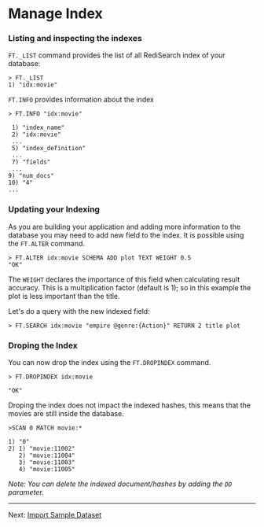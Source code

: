 # Manage Index


### Listing and inspecting the indexes

`FT._LIST` command provides the list of all RediSearch index of your database:

```
> FT._LIST
1) "idx:movie"
```

`FT.INFO` provides information about the index

```
> FT.INFO "idx:movie" 
 
 1) "index_name"
 2) "idx:movie"
 ...
 5) "index_definition"
 ...
 7) "fields"
 ...
9) "num_docs"
10) "4" 
...

```


### Updating your Indexing

As you are building your application and adding more information to the database you may need to add new field to the index. It is possible using the `FT.ALTER` command.

```
> FT.ALTER idx:movie SCHEMA ADD plot TEXT WEIGHT 0.5
"OK"
```

The `WEIGHT` declares the importance of this field when calculating result accuracy. This is a multiplication factor (default is 1); so in this example the plot is less important than the title.

Let's do a query with the new indexed field:

```
> FT.SEARCH idx:movie "empire @genre:{Action}" RETURN 2 title plot

```


### Droping the Index


You can now drop the index using the `FT.DROPINDEX` command.

```
> FT.DROPINDEX idx:movie

"OK"
```

Droping the index does not impact the indexed hashes, this means that the movies are still inside the database.

```
>SCAN 0 MATCH movie:*

1) "0"
2) 1) "movie:11002"
   2) "movie:11004"
   3) "movie:11003"
   4) "movie:11005"
```


*Note: You can delete the indexed document/hashes by adding the `DD` parameter.*


---
Next: [Import Sample Dataset](006-import-dataset.md)
